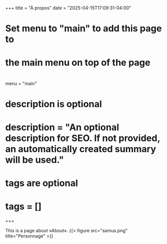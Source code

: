 +++
title = "À propos"
date = "2025-04-15T17:09:31-04:00"

#
# Set menu to "main" to add this page to
# the main menu on top of the page
#
menu = "main"

#
# description is optional
#
# description = "An optional description for SEO. If not provided, an automatically created summary will be used."

#
# tags are optional
#
# tags = []
+++

This is a page about »About«.
{{< figure src="samus.png" title="Personnage" >}}
